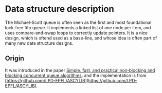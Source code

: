 # Data structure description

The Michael-Scott queue is often seen as the first and most foundational lock-free fifo queue. It implements a linked list of one node per item, and uses compare-and-swap loops to correctly update pointers. It is a nice design, which is oftend used as a base-line, and whose idea is often part of many new data structure designs.

## Origin

It was introduced in the paper [Simple, fast, and practical non-blocking and blocking concurrent queue algorithms](https://doi.org/10.1145/248052.248106), and the implementation is from [https://github.com/LPD-EPFL/ASCYLIB](https://github.com/LPD-EPFL/ASCYLIB).

